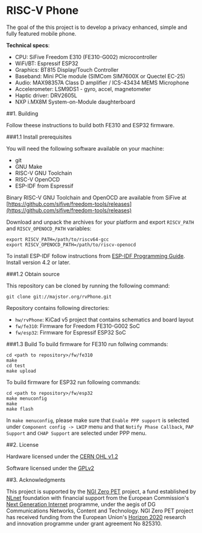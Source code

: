 # RISC-V Phone

The goal of the this project is to develop a privacy enhanced, simple and fully featured mobile phone.

**Technical specs**:

  - CPU: SiFive Freedom E310 (FE310-G002) microcontroller
  - WiFi/BT: Espressif ESP32
  - Graphics: BT815 Display/Touch Controller
  - Baseband: Mini PCIe module (SIMCom SIM7600X or Quectel EC-25)
  - Audio: MAX98357A Class D amplifier / ICS-43434 MEMS Microphone
  - Accelerometer: LSM9DS1 - gyro, accel, magnetometer
  - Haptic driver: DRV2605L
  - NXP i.MX8M System-on-Module daughterboard

##1. Building

Follow theese instructions to build both FE310 and ESP32 firmware.

###1.1 Install prerequisites

You will need the following software available on your machine:

  - git
  - GNU Make
  - RISC-V GNU Toolchain
  - RISC-V OpenOCD
  - ESP-IDF from Espressif

Binary RISC-V GNU Toolchain and OpenOCD are available from SiFive at [https://github.com/sifive/freedom-tools/releases](https://github.com/sifive/freedom-tools/releases)

Download and unpack the archives for your platform and export `RISCV_PATH` and `RISCV_OPENOCD_PATH` variables:

```
export RISCV_PATH=/path/to/riscv64-gcc
export RISCV_OPENOCD_PATH=/path/to/riscv-openocd
```

To install ESP-IDF follow instructions from [ESP-IDF Programming Guide](https://docs.espressif.com/projects/esp-idf/en/stable/get-started/index.html#installation-step-by-step). Install version 4.2 or later.

###1.2 Obtain source

This repository can be cloned by running the following command:

```
git clone git://majstor.org/rvPhone.git
```

Repository contains following directories:

  - `hw/rvPhone`: KiCad v5 project that contains schematics and board layout
  - `fw/fe310`: Firmware for Freedom FE310-G002 SoC
  - `fw/esp32`: Firmware for Espressif ESP32 SoC

###1.3 Build
To build firmware for FE310 run follwing commands:

```
cd <path to repository>/fw/fe310
make
cd test
make upload
```

To build firmware for ESP32 run following commands:

```
cd <path to repository>/fw/esp32
make menuconfig
make
make flash
```

In `make menuconfig`, please make sure that `Enable PPP support` is selected under `Component config -> LWIP` menu and that `Notify Phase Callback`, `PAP Support` and `CHAP Support` are selected under PPP menu.

##2. License

Hardware licensed under the [CERN OHL v1.2](https://ohwr.org/project/licenses/wikis/cern-ohl-v1.2)

Software licensed under the [GPLv2](https://www.gnu.org/licenses/old-licenses/gpl-2.0.en.html)

##3. Acknowledgments

This project is supported by the [NGI Zero PET](https://nlnet.nl/PET) project, a fund established by [NLnet](https://nlnet.nl) foundation with financial support from the European Commission's [Next Generation Internet](https://ngi.eu/) programme, under the aegis of DG Communications Networks, Content and Technology. NGI Zero PET project has received funding from the European Union's [Horizon 2020](https://ec.europa.eu/programmes/horizon2020/) research and innovation programme under grant agreement No 825310.